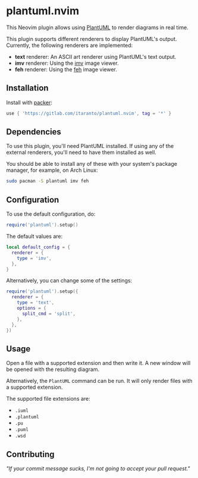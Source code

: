 # plantuml.nvim

This Neovim plugin allows using [PlantUML](https://plantuml.com/) to render diagrams in real time.

This plugin supports different renderers to display PlantUML's output. Currently,
the following renderers are implemented:
- **text** renderer: An ASCII art renderer using PlantUML's text output.
- **imv** renderer: Using the [imv](https://sr.ht/~exec64/imv/) image viewer.
- **feh** renderer: Using the [feh](https://feh.finalrewind.org/) image viewer.

## Installation

Install with [packer](https://github.com/wbthomason/packer.nvim):

```lua
use { 'https://gitlab.com/itaranto/plantuml.nvim', tag = '*' }
```

## Dependencies

To use this plugin, you'll need PlantUML installed. If using any of the external renderers, you'll
need to have them installed as well.

You should be able to install any of these with your system's package manager, for example, on Arch
Linux:

```sh
sudo pacman -S plantuml imv feh
```

## Configuration

To use the default configuration, do:

```lua
require('plantuml').setup()
```

The default values are:

```lua
local default_config = {
  renderer = {
    type = 'imv',
  },
}
```

Alternatively, you can change some of the settings:

```lua
require('plantuml').setup({
  renderer = {
    type = 'text',
    options = {
      split_cmd = 'split',
    },
  },
})
```

## Usage

Open a file with a supported extension and then write it. A new window will be opened
with the resulting diagram.

Alternatively, the `PlantUML` command can be run. It will only render files with a supported
extension.

The supported file extensions are:

- `.iuml`
- `.plantuml`
- `.pu`
- `.puml`
- `.wsd`

## Contributing

*"If your commit message sucks, I'm not going to accept your pull request."*
